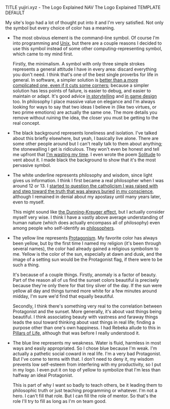 TITLE yujiri.xyz - The Logo Explained
NAV The Logo Explained
TEMPLATE DEFAULT

My site's logo had a lot of thought put into it and I'm very satisfied. Not only the symbol but every choice of color has a meaning.

* The most obvious element is the command-line symbol. Of course I'm into programming and [Unix](/software/why_unix), but there are a couple reasons I decided to use this symbol instead of some other computing-representing symbol, which came to my mind first.

	Firstly, the minimalism. A symbol with only three simple strokes represents a general attitude I have in every area: discard everything you don't need. I think that's one of the best single proverbs for life in general. In software, a simpler solution is [better than a more complicated one, even if it cuts some corners](/software/features); because a simpler solution has less points of failure, is easier to debug, and easier to maintain or adapt. It's good advice [in storytelling](/fiction/foreshadowing) and [in game design](/game_design/simplicity) too. In philosophy I place massive value on elegance and I'm always looking for ways to say that two ideas I believe in (like two virtues, or two prime emotions) are actually the same one. The more details you remove without ruining the idea, the closer you must be getting to the real concept.

* The black background represents loneliness and isolation. I've talked about this briefly elsewhere, but yeah, I basically live alone. There are some other people around but I can't really talk to them about anything; the stonewalling I get is ridiculous. They won't even be honest and tell me upfront that [I'm wasting my time](/argument/evasion). I even wrote the poem [Solitude](/works/poems/solitude) to vent about it. I made black the background to show that it's the most pervasive symbol.

* The white underline represents philosophy and wisdom, since light gives us information. I think I first became a real philosopher when I was around 12 or 13. I [started to question the catholicism I was raised with and step toward the truth that was always buried](apostasy) [in my conscience](/protagonism/conscience), although I remained in denial about my apostasy until many years later, even to myself.

	This might sound like [the Dunning-Kreuger effect](https://yourbias.is/the-dunning-kruger-effect), but I actually consider myself very wise. I think I have a vastly above average understanding of human nature (which does actually encompass all of philosophy) even among people who self-identify as [philosophers](/argument/philosophy).

* The yellow line represents [Protagonism](/protagonism/). My favorite color has always been yellow, but by the first time I named my religion (it's been through several names), the color had already gained a religious symbolism to me. Yellow is the color of the sun, especially at dawn and dusk, and the image of a setting sun would be the Protagonist flag, if there were to be such a thing.

	It's because of a couple things. Firstly, anomaly is a factor of beauty. Part of the reason all of us find the sunset colors beautiful is precisely because they're only there for that tiny sliver of the day. If the sun were yellow all day and things turned more white for a few minutes around midday, I'm sure we'd find that equally beautiful.

	Secondly, I think there's something very real to the correlation between Protagonist and the sunset. More generally, it's about vast things being beautiful. I think associating beauty with vastness and faraway things leads the soul toward thinking about vast things in real life; finding a purpose other than one's own happiness. I had Rebeka allude to this in [Pillars of Life](/works/pillars_of_life/), although that was before I really understood it.

* The blue line represents my weakness. Water is fluid, harmless in most ways and easily appropriated. So I chose blue because I'm weak. I'm actually a pathetic social coward in real life. I'm a very bad Protagonist. But I've come to terms with that. I don't need to deny it, my wisdom prevents low self-esteem from interfering with my productivity, so I put in my logo. I even put it on top of yellow to symbolize that I'm less than halfway an ideal Protagonist.

	This is part of why I want so badly to teach others, be it leading them to philosophic truth or just teaching programming or whatever. I'm not a hero. I can't fill that role. But I can fill the role of mentor. So that's the role I'll try to fill as long as I'm on team good.
